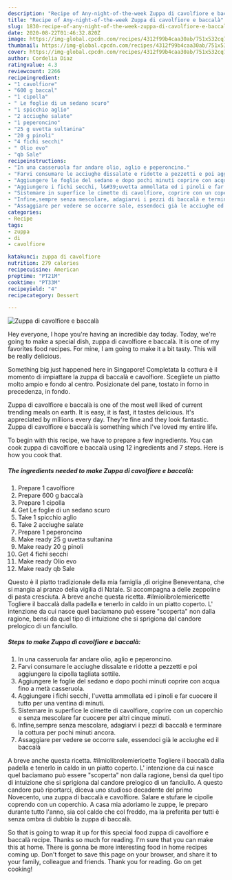 ```yaml
---
description: "Recipe of Any-night-of-the-week Zuppa di cavolfiore e baccalà"
title: "Recipe of Any-night-of-the-week Zuppa di cavolfiore e baccalà"
slug: 1830-recipe-of-any-night-of-the-week-zuppa-di-cavolfiore-e-baccala
date: 2020-08-22T01:46:32.820Z
image: https://img-global.cpcdn.com/recipes/4312f99b4caa30ab/751x532cq70/zuppa-di-cavolfiore-e-baccala-recipe-main-photo.jpg
thumbnail: https://img-global.cpcdn.com/recipes/4312f99b4caa30ab/751x532cq70/zuppa-di-cavolfiore-e-baccala-recipe-main-photo.jpg
cover: https://img-global.cpcdn.com/recipes/4312f99b4caa30ab/751x532cq70/zuppa-di-cavolfiore-e-baccala-recipe-main-photo.jpg
author: Cordelia Diaz
ratingvalue: 4.3
reviewcount: 2266
recipeingredient:
- "1 cavolfiore"
- "600 g baccal"
- "1 cipolla"
- " Le foglie di un sedano scuro"
- "1 spicchio aglio"
- "2 acciughe salate"
- "1 peperoncino"
- "25 g uvetta sultanina"
- "20 g pinoli"
- "4 fichi secchi"
- " Olio evo"
- "qb Sale"
recipeinstructions:
- "In una casseruola far andare olio, aglio e peperoncino."
- "Farvi consumare le acciughe dissalate e ridotte a pezzetti e poi aggiungere la cipolla tagliata sottile."
- "Aggiungere le foglie del sedano e dopo pochi minuti coprire con acqua fino a metà casseruola."
- "Aggiungere i fichi secchi, l&#39;uvetta ammollata ed i pinoli e far cuocere il tutto per una ventina di minuti."
- "Sistemare in superfice le cimette di cavolfiore, coprire con un coperchio e senza mescolare far cuocere per altri cinque minuti."
- "Infine,sempre senza mescolare, adagiarvi i pezzi di baccalà e terminare la cottura per pochi minuti ancora."
- "Assaggiare per vedere se occorre sale, essendoci già le acciughe ed il baccalà"
categories:
- Recipe
tags:
- zuppa
- di
- cavolfiore

katakunci: zuppa di cavolfiore 
nutrition: 279 calories
recipecuisine: American
preptime: "PT21M"
cooktime: "PT33M"
recipeyield: "4"
recipecategory: Dessert

---
```



![Zuppa di cavolfiore e baccalà](https://img-global.cpcdn.com/recipes/4312f99b4caa30ab/751x532cq70/zuppa-di-cavolfiore-e-baccala-recipe-main-photo.jpg)

Hey everyone, I hope you're having an incredible day today. Today, we're going to make a special dish, zuppa di cavolfiore e baccalà. It is one of my favorites food recipes. For mine, I am going to make it a bit tasty. This will be really delicious.

Something big just happened here in Singapore! Completata la cottura è il momento di impiattare la zuppa di baccalà e cavolfiore. Scegliete un piatto molto ampio e fondo al centro. Posizionate del pane, tostato in forno in precedenza, in fondo.

Zuppa di cavolfiore e baccalà is one of the most well liked of current trending meals on earth. It is easy, it is fast, it tastes delicious. It's appreciated by millions every day. They're fine and they look fantastic. Zuppa di cavolfiore e baccalà is something which I've loved my entire life.


To begin with this recipe, we have to prepare a few ingredients. You can cook zuppa di cavolfiore e baccalà using 12 ingredients and 7 steps. Here is how you cook that.

<!--inarticleads1-->

##### The ingredients needed to make Zuppa di cavolfiore e baccalà:

1. Prepare 1 cavolfiore
1. Prepare 600 g baccalà
1. Prepare 1 cipolla
1. Get  Le foglie di un sedano scuro
1. Take 1 spicchio aglio
1. Take 2 acciughe salate
1. Prepare 1 peperoncino
1. Make ready 25 g uvetta sultanina
1. Make ready 20 g pinoli
1. Get 4 fichi secchi
1. Make ready  Olio evo
1. Make ready qb Sale


Questo è il piatto tradizionale della mia famiglia ,di origine Beneventana, che si mangia al pranzo della vigilia di Natale. Si accompagna a delle zeppoline di pasta cresciuta. A breve anche questa ricetta. #ilmiolibrolemiericette Togliere il baccalà dalla padella e tenerlo in caldo in un piatto coperto. L&#39; intenzione da cui nasce quel baciamano può essere &#34;scoperta&#34; non dalla ragione, bensì da quel tipo di intuizione che si sprigiona dal candore prelogico di un fanciullo. 

<!--inarticleads2-->

##### Steps to make Zuppa di cavolfiore e baccalà:

1. In una casseruola far andare olio, aglio e peperoncino.
1. Farvi consumare le acciughe dissalate e ridotte a pezzetti e poi aggiungere la cipolla tagliata sottile.
1. Aggiungere le foglie del sedano e dopo pochi minuti coprire con acqua fino a metà casseruola.
1. Aggiungere i fichi secchi, l&#39;uvetta ammollata ed i pinoli e far cuocere il tutto per una ventina di minuti.
1. Sistemare in superfice le cimette di cavolfiore, coprire con un coperchio e senza mescolare far cuocere per altri cinque minuti.
1. Infine,sempre senza mescolare, adagiarvi i pezzi di baccalà e terminare la cottura per pochi minuti ancora.
1. Assaggiare per vedere se occorre sale, essendoci già le acciughe ed il baccalà


A breve anche questa ricetta. #ilmiolibrolemiericette Togliere il baccalà dalla padella e tenerlo in caldo in un piatto coperto. L&#39; intenzione da cui nasce quel baciamano può essere &#34;scoperta&#34; non dalla ragione, bensì da quel tipo di intuizione che si sprigiona dal candore prelogico di un fanciullo. A questo candore può riportarci, diceva uno studioso decadente del primo Novecento, una zuppa di baccalà e cavolfiore. Salare e stufare le cipolle coprendo con un coperchio. A casa mia adoriamo le zuppe, le preparo durante tutto l&#39;anno, sia col caldo che col freddo, ma la preferita per tutti è senza ombra di dubbio la zuppa di baccalà. 

So that is going to wrap it up for this special food zuppa di cavolfiore e baccalà recipe. Thanks so much for reading. I'm sure that you can make this at home. There is gonna be more interesting food in home recipes coming up. Don't forget to save this page on your browser, and share it to your family, colleague and friends. Thank you for reading. Go on get cooking!
